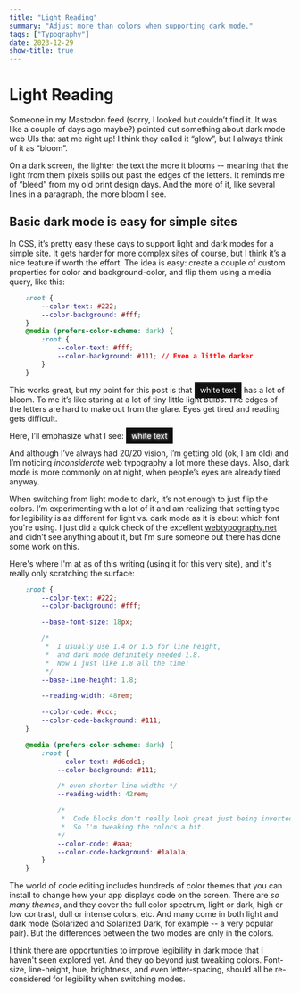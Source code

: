 ```yaml
---
title: "Light Reading"
summary: "Adjust more than colors when supporting dark mode."
tags: ["Typography"]
date: 2023-12-29
show-title: true
---
```


# Light Reading

Someone in my Mastodon feed (sorry, I looked but couldn’t find it. It was like a couple of days ago maybe?) pointed out something about dark mode web UIs that sat me right up! I think they called it “glow”, but I always think of it as “bloom”.

On a dark screen, the lighter the text the more it blooms -- meaning that the light from them pixels spills out past the edges of the letters. It reminds me of “bleed” from my old print design days. And the more of it, like several lines in a paragraph, the more bloom I see. 

## Basic dark mode is easy for simple sites

In CSS, it’s pretty easy these days to support light and dark modes for a simple site. It gets harder for more complex sites of course, but I think it’s a nice feature if worth the effort. The idea is easy: create a couple of custom properties for color and background-color, and flip them using a media query, like this:

```css
    :root {
        --color-text: #222;
        --color-background: #fff;
    }
    @media (prefers-color-scheme: dark) {
        :root {
            --color-text: #fff;
            --color-background: #111; // Even a little darker
        }
    }
```

This works great, but my point for this post is that <span style="padding: 6px 10px;color:white;background:#111">white text</span> has a lot of bloom. To me it’s like staring at a lot of tiny little light bulbs. The edges of the letters are hard to make out from the glare. Eyes get tired and reading gets difficult.

Here, I’ll emphasize what I see: <span style="padding: 6px 10px;color:white;background:#111;text-shadow: 0 0 4px white;">white text</span>

And although I’ve always had 20/20 vision, I’m getting old (ok, I am old) and I’m noticing _inconsiderate_ web typography a lot more these days. Also, dark mode is more commonly on at night, when people’s eyes are already tired anyway.

When switching from light mode to dark, it’s not enough to just flip the colors. I’m experimenting with a lot of it and am realizing that setting type for legibility is as different for light vs. dark mode as it is about which font you're using. I just did a quick check of the excellent [webtypography.net](http://webtypography.net/toc/) and didn’t see anything about it, but I’m sure someone out there has done some work on this.

Here's where I'm at as of this writing (using it for this very site), and it's really only scratching the surface:

```css
    :root {
        --color-text: #222;
        --color-background: #fff;

        --base-font-size: 18px;

        /*
         *  I usually use 1.4 or 1.5 for line height,
         *  and dark mode definitely needed 1.8.
         *  Now I just like 1.8 all the time!
         */
        --base-line-height: 1.8; 

        --reading-width: 48rem;

        --color-code: #ccc;
        --color-code-background: #111;
    }

    @media (prefers-color-scheme: dark) {
        :root {
            --color-text: #d6cdc1;
            --color-background: #111;

            /* even shorter line widths */
            --reading-width: 42rem;

            /* 
             *  Code blocks don't really look great just being inverted.
             *  So I'm tweaking the colors a bit.
            */
            --color-code: #aaa;
            --color-code-background: #1a1a1a;
        }
    }
```

The world of code editing includes hundreds of color themes that you can install to change how your app displays code on the screen. There are _so many themes_, and they cover the full color spectrum, light or dark, high or low contrast, dull or intense colors, etc. And many come in both light and dark mode (Solarized and Solarized Dark, for example -- a very popular pair). But the differences between the two modes are only in the colors. 

I think there are opportunities to improve legibility in dark mode that I haven't seen explored yet. And they go beyond just tweaking colors. Font-size, line-height, hue, brightness, and even letter-spacing, should all be re-considered for legibility when switching modes. 
